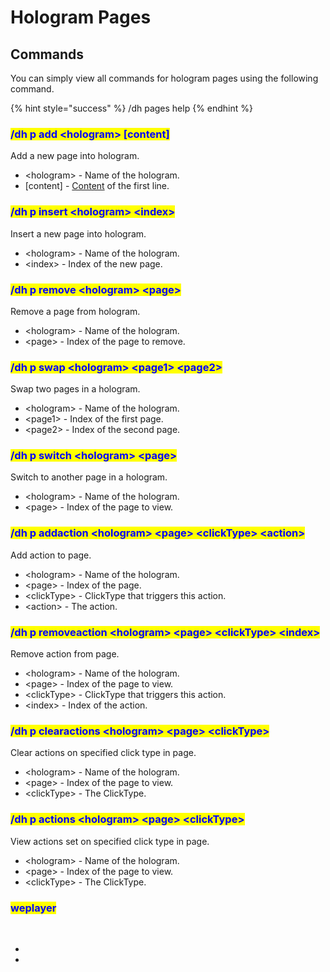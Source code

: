 # Hologram Pages

## Commands

You can simply view all commands for hologram pages using the following command.

{% hint style="success" %}
/dh pages help
{% endhint %}

### <mark style="color:blue;">/dh p add \<hologram> \[content]</mark>

Add a new page into hologram.

* \<hologram> - Name of the hologram.
* \[content] - [Content](../format/) of the first line.

### <mark style="color:blue;">/dh p insert \<hologram> \<index></mark>

Insert a new page into hologram.

* \<hologram> - Name of the hologram.
* \<index> - Index of the new page.

### <mark style="color:blue;">/dh p remove \<hologram> \<page></mark>

Remove a page from hologram.

* \<hologram> - Name of the hologram.
* \<page> - Index of the page to remove.

### <mark style="color:blue;">/dh p swap \<hologram> \<page1> \<page2></mark>

Swap two pages in a hologram.

* \<hologram> - Name of the hologram.
* \<page1> - Index of the first page.
* \<page2> - Index of the second page.

### <mark style="color:blue;">/dh p switch \<hologram> \<page></mark>

Switch to another page in a hologram.

* \<hologram> - Name of the hologram.
* \<page> - Index of the page to view.

### <mark style="color:blue;">/dh p addaction \<hologram> \<page> \<clickType> \<action></mark>

Add action to page.

* \<hologram> - Name of the hologram.
* \<page> - Index of the page.
* \<clickType> - ClickType that triggers this action.
* \<action> - The action.

### <mark style="color:blue;">/dh p removeaction \<hologram> \<page> \<clickType> \<index></mark>

Remove action from page.

* \<hologram> - Name of the hologram.
* \<page> - Index of the page to view.
* \<clickType> - ClickType that triggers this action.
* \<index> - Index of the action.

### <mark style="color:blue;">/dh p clearactions \<hologram> \<page> \<clickType></mark>

Clear actions on specified click type in page.

* \<hologram> - Name of the hologram.
* \<page> - Index of the page to view.
* \<clickType> - The ClickType.

### <mark style="color:blue;">/dh p actions \<hologram> \<page> \<clickType></mark>

View actions set on specified click type in page.

* \<hologram> - Name of the hologram.
* \<page> - Index of the page to view.
* \<clickType> - The ClickType.

### <mark style="color:blue;">weplayer</mark>

​

* ​​
* ​
